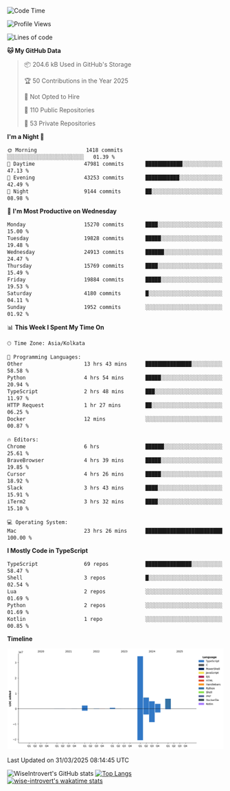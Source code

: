 <!--START_SECTION:waka-->
![Code Time](http://img.shields.io/badge/Code%20Time-2%2C308%20hrs%2039%20mins-blue)

![Profile Views](http://img.shields.io/badge/Profile%20Views-0-blue)

![Lines of code](https://img.shields.io/badge/From%20Hello%20World%20I%27ve%20Written-58.9%20million%20lines%20of%20code-blue)

**🐱 My GitHub Data** 

> 📦 204.6 kB Used in GitHub's Storage 
 > 
> 🏆 50 Contributions in the Year 2025
 > 
> 🚫 Not Opted to Hire
 > 
> 📜 110 Public Repositories 
 > 
> 🔑 53 Private Repositories 
 > 
**I'm a Night 🦉** 

```text
🌞 Morning                1418 commits        ░░░░░░░░░░░░░░░░░░░░░░░░░   01.39 % 
🌆 Daytime                47981 commits       ████████████░░░░░░░░░░░░░   47.13 % 
🌃 Evening                43253 commits       ███████████░░░░░░░░░░░░░░   42.49 % 
🌙 Night                  9144 commits        ██░░░░░░░░░░░░░░░░░░░░░░░   08.98 % 
```
📅 **I'm Most Productive on Wednesday** 

```text
Monday                   15270 commits       ████░░░░░░░░░░░░░░░░░░░░░   15.00 % 
Tuesday                  19828 commits       █████░░░░░░░░░░░░░░░░░░░░   19.48 % 
Wednesday                24913 commits       ██████░░░░░░░░░░░░░░░░░░░   24.47 % 
Thursday                 15769 commits       ████░░░░░░░░░░░░░░░░░░░░░   15.49 % 
Friday                   19884 commits       █████░░░░░░░░░░░░░░░░░░░░   19.53 % 
Saturday                 4180 commits        █░░░░░░░░░░░░░░░░░░░░░░░░   04.11 % 
Sunday                   1952 commits        ░░░░░░░░░░░░░░░░░░░░░░░░░   01.92 % 
```


📊 **This Week I Spent My Time On** 

```text
🕑︎ Time Zone: Asia/Kolkata

💬 Programming Languages: 
Other                    13 hrs 43 mins      ███████████████░░░░░░░░░░   58.58 % 
Python                   4 hrs 54 mins       █████░░░░░░░░░░░░░░░░░░░░   20.94 % 
TypeScript               2 hrs 48 mins       ███░░░░░░░░░░░░░░░░░░░░░░   11.97 % 
HTTP Request             1 hr 27 mins        ██░░░░░░░░░░░░░░░░░░░░░░░   06.25 % 
Docker                   12 mins             ░░░░░░░░░░░░░░░░░░░░░░░░░   00.87 % 

🔥 Editors: 
Chrome                   6 hrs               ██████░░░░░░░░░░░░░░░░░░░   25.61 % 
BraveBrowser             4 hrs 39 mins       █████░░░░░░░░░░░░░░░░░░░░   19.85 % 
Cursor                   4 hrs 26 mins       █████░░░░░░░░░░░░░░░░░░░░   18.92 % 
Slack                    3 hrs 43 mins       ████░░░░░░░░░░░░░░░░░░░░░   15.91 % 
iTerm2                   3 hrs 32 mins       ████░░░░░░░░░░░░░░░░░░░░░   15.10 % 

💻 Operating System: 
Mac                      23 hrs 26 mins      █████████████████████████   100.00 % 
```

**I Mostly Code in TypeScript** 

```text
TypeScript               69 repos            ███████████████░░░░░░░░░░   58.47 % 
Shell                    3 repos             █░░░░░░░░░░░░░░░░░░░░░░░░   02.54 % 
Lua                      2 repos             ░░░░░░░░░░░░░░░░░░░░░░░░░   01.69 % 
Python                   2 repos             ░░░░░░░░░░░░░░░░░░░░░░░░░   01.69 % 
Kotlin                   1 repo              ░░░░░░░░░░░░░░░░░░░░░░░░░   00.85 % 
```



**Timeline**

![Lines of Code chart](https://raw.githubusercontent.com/wise-introvert/wise-introvert/master/assets/bar_graph.png)


 Last Updated on 31/03/2025 08:14:45 UTC
<!--END_SECTION:waka-->

![WiseIntrovert's GitHub stats](https://github-readme-stats.vercel.app/api?username=wise-introvert&count_private=true&show_icons=true)
[![Top Langs](https://github-readme-stats.vercel.app/api/top-langs/?username=wise-introvert&langs_count=10)](https://github.com/anuraghazra/github-readme-stats)
[![wise-introvert's wakatime stats](https://github-readme-stats.vercel.app/api/wakatime?username=wiseintrovert)](https://github.com/anuraghazra/github-readme-stats)
